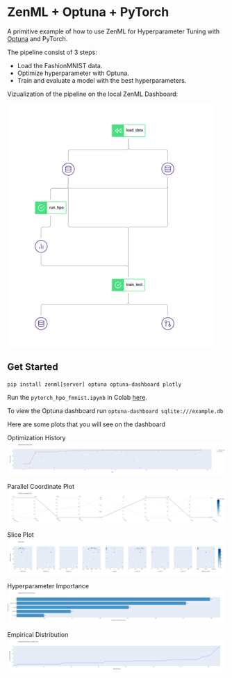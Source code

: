 # ZenML + Optuna + PyTorch

A primitive example of how to use ZenML for Hyperparameter Tuning with [Optuna](https://github.com/optuna/optuna) and PyTorch.

The pipeline consist of 3 steps:
* Load the FashionMNIST data.
* Optimize hyperparameter with Optuna.
* Train and evaluate a model with the best hyperparameters.

Vizualization of the pipeline on the local ZenML Dashboard:

![pipeline](./pipeline_viz.png)

## Get Started
 
`pip install zenml[server] optuna optuna-dashboard plotly`

Run the `pytorch_hpo_fmnist.ipynb` in Colab [here](https://colab.research.google.com/github/dnth/zenml-optuna/blob/master/pytorch_hpo_fmnist.ipynb).

To view the Optuna dashboard run `optuna-dashboard sqlite:///example.db`

Here are some plots that you will see on the dashboard

Optimization History
![pipeline](./history.png)

Parallel Coordinate Plot
![pipeline](./parallel.png)

Slice Plot
![pipeline](./slice.png)

Hyperparameter Importance
![pipeline](./importance.png)

Empirical Distribution
![pipeline](./edf.png)